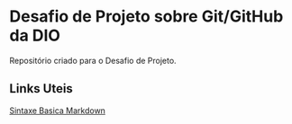 # Desafio de Projeto sobre Git/GitHub da DIO
Repositório criado para o Desafio de Projeto.

## Links Uteis

[Sintaxe Basica Markdown](https://www.markdownguide.org/basic-syntax/)
